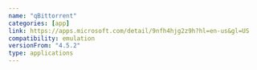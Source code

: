 ```yaml
---
name: "qBittorrent"
categories: [app]
link: https://apps.microsoft.com/detail/9nfh4hjg2z9h?hl=en-us&gl=US
compatibility: emulation
versionFrom: "4.5.2"
type: applications
---
```


